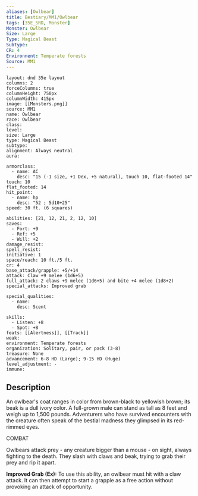 ```yaml
---
aliases: [Owlbear]
title: Bestiary/MM1/Owlbear
tags: [35E_SRD, Monster]
Monster: Owlbear
Size: Large
Type: Magical Beast
Subtype: 
CR: 4
Environnent: Temperate forests
Source: MM1
---
```


```statblock
layout: dnd 35e layout
columns: 2
forceColumns: true
columnHeight: 750px
columnWidth: 415px
image: [[Monsters.png]]
source: MM1
name: Owlbear
race: Owlbear
class: 
level: 
size: Large
type: Magical Beast
subtype: 
alignment: Always neutral
aura: 

armorclass:
  - name: AC
    desc: "15 (-1 size, +1 Dex, +5 natural), touch 10, flat-footed 14"
touch: 10
flat_footed: 14
hit_point:
  - name: hp
    desc: "52 ; 5d10+25"
speed: 30 ft. (6 squares)

abilities: [21, 12, 21, 2, 12, 10]
saves:
  - Fort: +9
  - Ref: +5
  - Will: +2
damage_resist: 
spell_resist: 
initiative: 1
space/reach: 10 ft./5 ft.
cr: 4
base_attack/grapple: +5/+14
attack: Claw +9 melee (1d6+5)
full_attack: 2 claws +9 melee (1d6+5) and bite +4 melee (1d8+2)
special_attacks: Improved grab

special_qualities:
  - name: 
    desc: Scent

skills:
  - Listen: +8
  - Spot: +8
feats: [[Alertness]], [[Track]]
weak: 
environment: Temperate forests
organization: Solitary, pair, or pack (3-8)
treasure: None
advancement: 6-8 HD (Large); 9-15 HD (Huge)
level_adjustment: -
immune: 
```

## Description

<p>An owlbear's coat ranges in color from brown-black to yellowish brown; its beak is a dull ivory color. A full-grown male can stand as tall as 8 feet and weigh up to 1,500 pounds. Adventurers who have survived encounters with the creature often speak of the bestial madness they glimpsed in its red-rimmed eyes.</p>
<p>COMBAT</p>
<p>Owlbears attack prey - any creature bigger than a mouse - on sight, always fighting to the death. They slash with claws and beak, trying to grab their prey and rip it apart.</p>
<p>
            <b>Improved Grab (Ex):</b> To use this ability, an owlbear must hit with a claw attack. It can then attempt to start a grapple as a free action without provoking an attack of opportunity.</p>